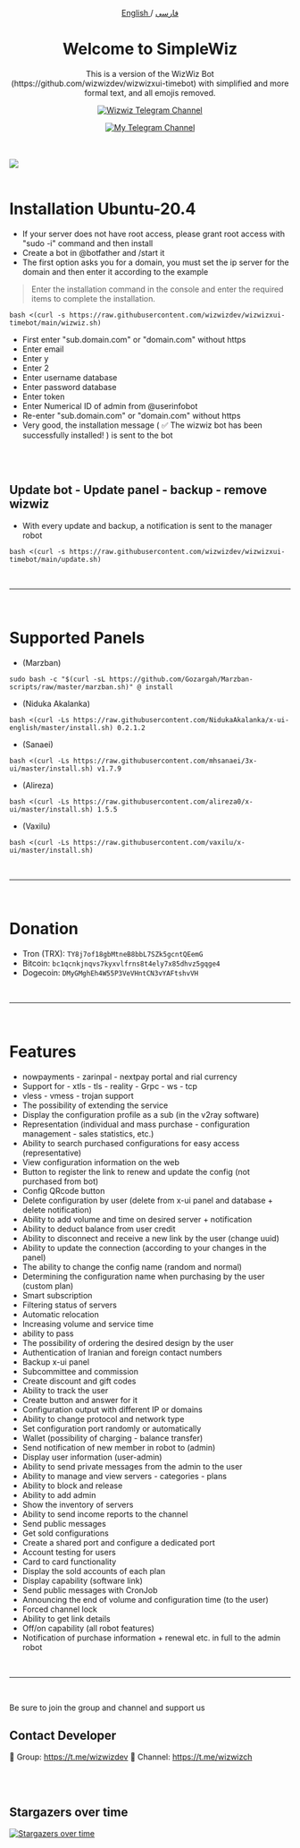 <p align="center">
  <a href="https://github.com/wizwizdev/wizwizxui-timebot" target="_blank" rel="noopener noreferrer">
  </a>
</p> 

<p align="center">
	<a href="./README.md">
	English
	</a>
	/
	<a href="./README-fa.md">
	فارسی
	</a>

</p>

<h1 align="center"/>Welcome to SimpleWiz</h1>


<p align="center">
This is a version of the WizWiz Bot (https://github.com/wizwizdev/wizwizxui-timebot) with simplified and more formal text, and all emojis removed.
</p>


<div align=center>

[![Wizwiz Telegram Channel](https://img.shields.io/endpoint?label=Channel&style=flat-square&url=https%3A%2F%2Ftg.sumanjay.workers.dev%2Fwizwizch&color=blue)](https://telegram.dog/wizwizch)

[![My Telegram Channel](https://img.shields.io/endpoint?label=Channel&style=flat-square&url=https%3A%2F%2Ftg.sumanjay.workers.dev%2Fwizwizch&color=blue)](https://telegram.dog/ItsOrv)
</div>

<br>
<br>
    <a align="center">
        <img src="https://github.com/wizwizdev/wizwizxui-timebot/assets/27927279/f6635ea5-ab26-4c64-a7b8-952203f79763" />
    </a>     
<br>
<br>

# Installation Ubuntu-20.4 


- If your server does not have root access, please grant root access with "sudo -i" command and then install
- Create a bot in @botfather and /start it
- The first option asks you for a domain, you must set the ip server for the domain and then enter it according to the example
> Enter the installation command in the console and enter the required items to complete the installation.
```
bash <(curl -s https://raw.githubusercontent.com/wizwizdev/wizwizxui-timebot/main/wizwiz.sh)
```
- First enter "sub.domain.com" or "domain.com" without https
- Enter email
- Enter y
- Enter 2
- Enter username database
- Enter password database
- Enter token
- Enter Numerical ID of admin from @userinfobot
- Re-enter "sub.domain.com" or "domain.com" without https
- Very good, the installation message ( ✅ The wizwiz bot has been successfully installed! ) is sent to the bot

<br>
<br>

## Update bot - Update panel - backup - remove wizwiz

- With every update and backup, a notification is sent to the manager robot
```
bash <(curl -s https://raw.githubusercontent.com/wizwizdev/wizwizxui-timebot/main/update.sh)
```

<br>

<hr>

<br>


# Supported Panels


- (Marzban)
````
sudo bash -c "$(curl -sL https://github.com/Gozargah/Marzban-scripts/raw/master/marzban.sh)" @ install
````
- (Niduka Akalanka)
````
bash <(curl -Ls https://raw.githubusercontent.com/NidukaAkalanka/x-ui-english/master/install.sh) 0.2.1.2
````
- (Sanaei)
````
bash <(curl -Ls https://raw.githubusercontent.com/mhsanaei/3x-ui/master/install.sh) v1.7.9
````
- (Alireza)
````
bash <(curl -Ls https://raw.githubusercontent.com/alireza0/x-ui/master/install.sh) 1.5.5
````
- (Vaxilu)
````
bash <(curl -Ls https://raw.githubusercontent.com/vaxilu/x-ui/master/install.sh)
````




<br>
<hr>
<br>



# Donation

- Tron (TRX): `TY8j7of18gbMtneB8bbL7SZk5gcntQEemG`
- Bitcoin: `bc1qcnkjnqvs7kyxvlfrns8t4ely7x85dhvz5gqge4`
- Dogecoin: `DMyGMghEh4W55P3VeVHntCN3vYAFtshvVH`

<br>
<hr>
<br>

# Features

- nowpayments - zarinpal - nextpay portal and rial currency
- Support for - xtls - tls - reality - Grpc - ws - tcp
- vless - vmess - trojan support
- The possibility of extending the service
- Display the configuration profile as a sub (in the v2ray software)
- Representation (individual and mass purchase - configuration management - sales statistics, etc.)
- Ability to search purchased configurations for easy access (representative)
- View configuration information on the web
- Button to register the link to renew and update the config (not purchased from bot)
- Config QRcode button
- Delete configuration by user (delete from x-ui panel and database + delete notification)
- Ability to add volume and time on desired server + notification
- Ability to deduct balance from user credit
- Ability to disconnect and receive a new link by the user (change uuid)
- Ability to update the connection (according to your changes in the panel)
- The ability to change the config name (random and normal)
- Determining the configuration name when purchasing by the user (custom plan)
- Smart subscription
- Filtering status of servers
- Automatic relocation
- Increasing volume and service time
- ability to pass
- The possibility of ordering the desired design by the user
- Authentication of Iranian and foreign contact numbers
- Backup x-ui panel
- Subcommittee and commission
- Create discount and gift codes
- Ability to track the user
- Create button and answer for it
- Configuration output with different IP or domains
- Ability to change protocol and network type
- Set configuration port randomly or automatically
- Wallet (possibility of charging - balance transfer)
- Send notification of new member in robot to (admin)
- Display user information (user-admin)
- Ability to send private messages from the admin to the user
- Ability to manage and view servers - categories - plans
- Ability to block and release
- Ability to add admin
- Show the inventory of servers
- Ability to send income reports to the channel
- Send public messages
- Get sold configurations
- Create a shared port and configure a dedicated port
- Account testing for users
- Card to card functionality
- Display the sold accounts of each plan
- Display capability (software link)
- Send public messages with CronJob
- Announcing the end of volume and configuration time (to the user)
- Forced channel lock
- Ability to get link details
- Off/on capability (all robot features)
- Notification of purchase information + renewal etc. in full to the admin robot


<br>
<hr>
<br>

Be sure to join the group and channel and support us

## Contact Developer
💎 Group: https://t.me/wizwizdev
💎 Channel: https://t.me/wizwizch

<br>
<br>

## Stargazers over time

[![Stargazers over time](https://starchart.cc/wizwizdev/wizwizxui-timebot.svg)](https://starchart.cc/wizwizdev/wizwizxui-timebot)

